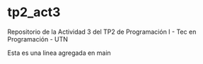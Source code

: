 # tp2_act3
Repositorio de la Actividad 3 del TP2 de Programación I - Tec en Programación - UTN

Esta es una linea agregada en main